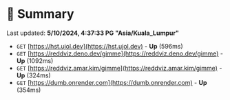 # 📖 Summary
Last updated: **5/10/2024, 4:37:33 PG "Asia/Kuala_Lumpur"**

- `GET` [https://hst.ujol.dev](https://hst.ujol.dev) - **Up** (596ms)
- `GET` [https://reddviz.deno.dev/gimme](https://reddviz.deno.dev/gimme) - **Up** (1092ms)
- `GET` [https://reddviz.amar.kim/gimme](https://reddviz.amar.kim/gimme) - **Up** (324ms)
- `GET` [https://dumb.onrender.com](https://dumb.onrender.com) - **Up** (354ms)
